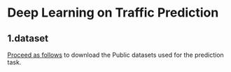 Deep Learning on Traffic Prediction
====
1.dataset
----
[Proceed as follows](https://github.com/xueyan-dut/Deep-Learning-on-Traffic-Prediction/blob/main/docs/download_dataset.md) to download the Public datasets used for the prediction task.
